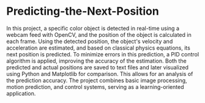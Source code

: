 # Predicting-the-Next-Position

In this project, a specific color object is detected in real-time using a webcam feed with OpenCV, and the position of the object is calculated in each frame. Using the detected position, the object's velocity and acceleration are estimated, and based on classical physics equations, its next position is predicted. To minimize errors in this prediction, a PID control algorithm is applied, improving the accuracy of the estimation. Both the predicted and actual positions are saved to text files and later visualized using Python and Matplotlib for comparison. This allows for an analysis of the prediction accuracy. The project combines basic image processing, motion prediction, and control systems, serving as a learning-oriented application.
